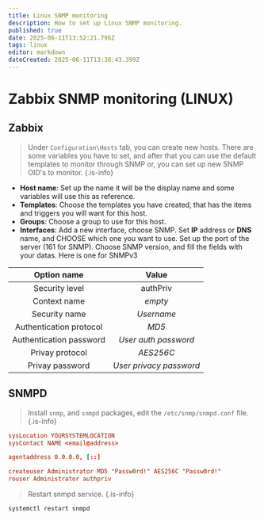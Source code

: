 ```yaml
---
title: Linux SNMP monitoring
description: How to set up Linux SNMP monitoring.
published: true
date: 2025-06-11T13:52:21.796Z
tags: linux
editor: markdown
dateCreated: 2025-06-11T13:38:43.399Z
---
```


# Zabbix SNMP monitoring (LINUX)

## Zabbix

> Under `Configuration\Hosts` tab, you can create new hosts. There are some variables you have to set, and after that you can use the default templates to monitor through SNMP or, you can set up new SNMP OID's to monitor.
{.is-info}

- **Host name**: Set up the name it will be the display name and some variables will use this as reference.
- **Templates**: Choose the templates you have created, that has the items and triggers you will want for this host.
- **Groups**: Choose a group to use for this host.
- **Interfaces**: Add a new interface, choose SNMP. Set **IP** address or **DNS** name, and CHOOSE which one you want to use. Set up the port of the server (161 for SNMP). Choose SNMP version, and fill the fields with your datas. Here is one for SNMPv3

| Option name | Value |
| :---------: | :---: |
| Security level | authPriv |
| Context name | *empty* |
| Security name | *Username* |
| Authentication protocol | *MD5* |
| Authentication password | *User auth password* |
| Privay protocol | *AES256C* |
| Privay password | *User privacy password* |

## SNMPD
> Install `snmp`, and `snmpd` packages, edit the `/etc/snmp/snmpd.conf` file.
{.is-info}

```conf
sysLocation YOURSYSTEMLOCATION
sysContact NAME <email@address>

agentaddress 0.0.0.0, [::]

createuser Administrator MD5 "Passw0rd!" AES256C "Passw0rd!"
rouser Administrator authpriv
```

> Restart snmpd service.
{.is-info}

```bash
systemctl restart snmpd
```

